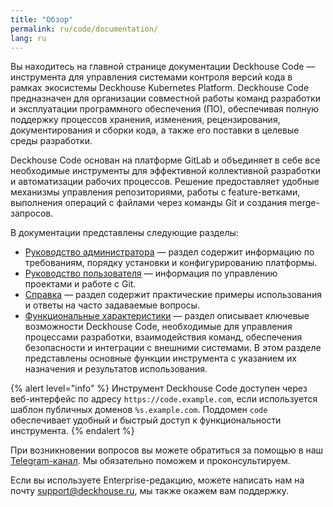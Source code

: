 ```yaml
---
title: "Обзор"
permalink: ru/code/documentation/
lang: ru
---
```


Вы находитесь на главной странице документации Deckhouse Code — инструмента для управления системами контроля версий кода в рамках экосистемы Deckhouse Kubernetes Platform. Deckhouse Code предназначен для организации совместной работы команд разработки и эксплуатации программного обеспечения (ПО), обеспечивая полную поддержку процессов хранения, изменения, рецензирования, документирования и сборки кода, а также его поставки в целевые среды разработки.

Deckhouse Code основан на платформе GitLab и объединяет в себе все необходимые инструменты для эффективной коллективной разработки и автоматизации рабочих процессов. Решение предоставляет удобные механизмы управления репозиториями, работы с feature-ветками, выполнения операций с файлами через команды Git и создания merge-запросов.

В документации представлены следующие разделы:

- [Руководство администратора](./documentation/admin/overview.html) — раздел содержит информацию по требованиям, порядку установки и конфигурированию платформы.
- [Руководство пользователя](../user/overview.html) — информация по управлению проектами и работе с Git.
- [Справка](../documentation/reference/faq.html) — раздел содержит практические примеры использования и ответы на часто задаваемые вопросы.
- [Функциональные характеристики](/code/documentation/functional_specifications/OVERVIEW_RU.md) — раздел описывает ключевые возможности Deckhouse Code, необходимые для управления процессами разработки, взаимодействия команд, обеспечения безопасности и интеграции с внешними системами. В этом разделе представлены основные функции инструмента с указанием их назначения и результатов использования.

{% alert level="info" %}
Инструмент Deckhouse Code доступен через веб-интерфейс по адресу `https://code.example.com`, если используется шаблон публичных доменов `%s.example.com`. Поддомен `code` обеспечивает удобный и быстрый доступ к функциональности инструмента.
{% endalert %}

При возникновении вопросов вы можете обратиться за помощью в наш [Telegram-канал](https://t.me/deckhouse_ru). Мы обязательно поможем и проконсультируем.

Если вы используете Enterprise-редакцию, можете написать нам на почту [support@deckhouse.ru](mailto:support@deckhouse.ru), мы также окажем вам поддержку.
